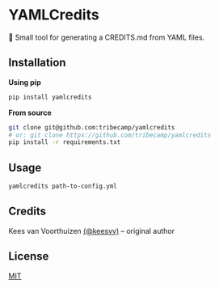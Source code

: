 # YAMLCredits
📜 Small tool for generating a CREDITS.md from YAML files.

## Installation

**Using pip**
```python
pip install yamlcredits
```

**From source**
```bash
git clone git@github.com:tribecamp/yamlcredits
# or: git clone https://github.com/tribecamp/yamlcredits
pip install -r requirements.txt
```

## Usage
```bash
yamlcredits path-to-config.yml
```

## Credits
Kees van Voorthuizen [(@keesvv)](https://github.com/keesvv) – original author

## License
[MIT](./LICENSE)
